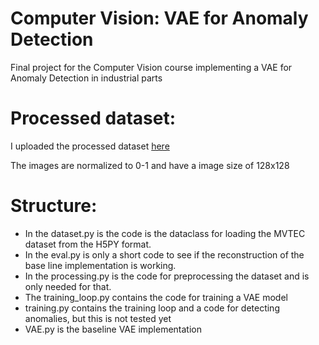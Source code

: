 # Computer Vision: VAE for Anomaly Detection
Final project for the Computer Vision course implementing a VAE for Anomaly Detection in industrial parts

# Processed dataset:
I uploaded the processed dataset [here]()

The images are normalized to 0-1 and have a image size of 128x128


# Structure:
- In the dataset.py is the code is the dataclass for loading the MVTEC dataset from the H5PY format. 
- In the eval.py is only a short code to see if the reconstruction of the base line implementation is working. 
- In the processing.py is the code for preprocessing the dataset and is only needed for that. 
- The training_loop.py contains the code for training a VAE model
- training.py contains the training loop and a code for detecting anomalies, but this is not tested yet
- VAE.py is the baseline VAE implementation

